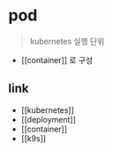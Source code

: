 # pod
> kubernetes 실행 단위

- [[container]] 로 구성

## link 
- [[kubernetes]]
- [[deployment]]
- [[container]]
- [[k9s]]
